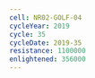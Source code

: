 ```yaml
---
cell: NR02-GOLF-04
cycleYear: 2019
cycle: 35
cycleDate: 2019-35
resistance: 1100000
enlightened: 356000 
---
```

      